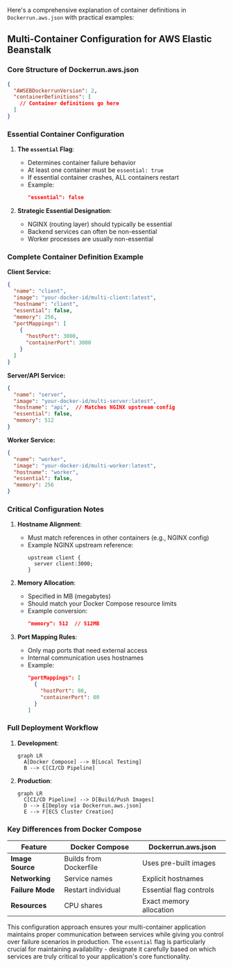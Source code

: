 Here's a comprehensive explanation of container definitions in `Dockerrun.aws.json` with practical examples:

## Multi-Container Configuration for AWS Elastic Beanstalk

### Core Structure of Dockerrun.aws.json
```json
{
  "AWSEBDockerrunVersion": 2,
  "containerDefinitions": [
    // Container definitions go here
  ]
}
```

### Essential Container Configuration

1. **The `essential` Flag**:
   - Determines container failure behavior
   - At least one container must be `essential: true`
   - If essential container crashes, ALL containers restart
   - Example:
     ```json
     "essential": false
     ```

2. **Strategic Essential Designation**:
   - NGINX (routing layer) should typically be essential
   - Backend services can often be non-essential
   - Worker processes are usually non-essential

### Complete Container Definition Example

**Client Service:**
```json
{
  "name": "client",
  "image": "your-docker-id/multi-client:latest",
  "hostname": "client",
  "essential": false,
  "memory": 256,
  "portMappings": [
    {
      "hostPort": 3000,
      "containerPort": 3000
    }
  ]
}
```

**Server/API Service:**
```json
{
  "name": "server",
  "image": "your-docker-id/multi-server:latest",
  "hostname": "api",  // Matches NGINX upstream config
  "essential": false,
  "memory": 512
}
```

**Worker Service:**
```json
{
  "name": "worker",
  "image": "your-docker-id/multi-worker:latest",
  "hostname": "worker",
  "essential": false,
  "memory": 256
}
```

### Critical Configuration Notes

1. **Hostname Alignment**:
   - Must match references in other containers (e.g., NGINX config)
   - Example NGINX upstream reference:
     ```nginx
     upstream client {
       server client:3000;
     }
     ```

2. **Memory Allocation**:
   - Specified in MB (megabytes)
   - Should match your Docker Compose resource limits
   - Example conversion:
     ```json
     "memory": 512  // 512MB
     ```

3. **Port Mapping Rules**:
   - Only map ports that need external access
   - Internal communication uses hostnames
   - Example:
     ```json
     "portMappings": [
       {
         "hostPort": 80,
         "containerPort": 80
       }
     ]
     ```

### Full Deployment Workflow

1. **Development**:
   ```mermaid
   graph LR
     A[Docker Compose] --> B[Local Testing]
     B --> C[CI/CD Pipeline]
   ```

2. **Production**:
   ```mermaid
   graph LR
     C[CI/CD Pipeline] --> D[Build/Push Images]
     D --> E[Deploy via Dockerrun.aws.json]
     E --> F[ECS Cluster Creation]
   ```

### Key Differences from Docker Compose

| Feature          | Docker Compose          | Dockerrun.aws.json       |
|------------------|-------------------------|--------------------------|
| **Image Source** | Builds from Dockerfile  | Uses pre-built images    |
| **Networking**   | Service names           | Explicit hostnames       |
| **Failure Mode** | Restart individual      | Essential flag controls  |
| **Resources**    | CPU shares              | Exact memory allocation  |

This configuration approach ensures your multi-container application maintains proper communication between services while giving you control over failure scenarios in production. The `essential` flag is particularly crucial for maintaining availability - designate it carefully based on which services are truly critical to your application's core functionality.